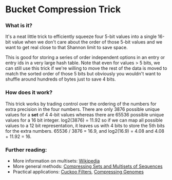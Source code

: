 # Bucket Compression Trick

### What is it?
It's a neat little trick to efficiently squeeze four 5-bit values into a single 16-bit value when we don't care about the order of those 5-bit values and we want to get real close to that Shannon limit to save space. 

This is good for storing a series of order independent options in an entry or entry ids in a very large hash table. Note that even for values > 5 bits, we can still use this trick if we're willing to move the rest of the data is moved to match the sorted order of those 5 bits but obviously you wouldn't want to shuffle around hundreds of bytes just to save 4 bits.

### How does it work?
This trick works by trading control over the ordering of the numbers for extra precision in the four numbers. There are only 3876 possible unique values for a **set** of 4 4-bit values whereas there are 65536 possible unique values for a 16 bit integer. log2(3876) = 11.92 so if we can map all possible values to a 12 bit representation, it leaves us with 4 bits to store the 5th bits for the extra numbers. 65536 / 3876 = 16.9, and log2(16.9) = 4.08 and 4.08 + 11.92 = 16.

### Further reading:
* More information on multisets: [Wikipedia](https://en.wikipedia.org/wiki/Multiset#Counting_multisets)
* More general methods: [Compressing Sets and Multisets of Sequences](https://arxiv.org/pdf/1401.6410.pdf)
* Practical applications: [Cuckoo Filters](https://www.cs.cmu.edu/~dga/papers/cuckoo-conext2014.pdf), [Compressing Genomes](https://hips.seas.harvard.edu/blog/2013/06/05/compressing-genomes/)
